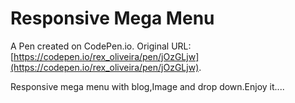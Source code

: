 # Responsive Mega Menu

A Pen created on CodePen.io. Original URL: [https://codepen.io/rex_oliveira/pen/jOzGLjw](https://codepen.io/rex_oliveira/pen/jOzGLjw).

Responsive mega menu with blog,Image and drop down.Enjoy it....